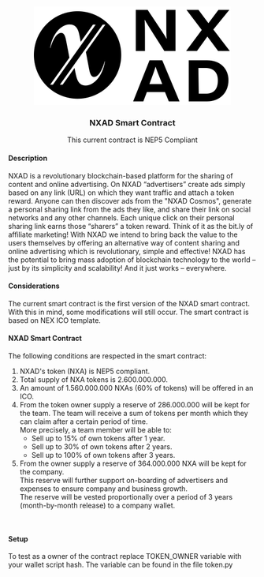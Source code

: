 <p align="center">
  <img src="images/logo.svg"/>
</p>
<h3 align="center">NXAD Smart Contract</h3>
<p align="center">This current contract is NEP5 Compliant</p>

#### Description

NXAD is a revolutionary blockchain-based platform for the sharing of content and online advertising. 
On NXAD “advertisers” create ads simply based on any link (URL) on which they want traffic and attach a token reward. 
Anyone can then discover ads from the "NXAD Cosmos", generate a personal sharing link from the ads they like, and share their link on social networks and any other channels.
Each unique click on their personal sharing link earns those “sharers” a token reward. Think of it as the bit.ly of affiliate marketing!
With NXAD we intend to bring back the value to the users themselves by offering an alternative way of content sharing and online advertising which is revolutionary, simple and effective! 
NXAD has the potential to bring mass adoption of blockchain technology to the world – just by its simplicity and scalability! And it just works – everywhere.

#### Considerations

The current smart contract is the first version of the NXAD smart contract.
With this in mind, some modifications will still occur.
The smart contract is based on NEX ICO template.

#### NXAD Smart Contract

The following conditions are respected in the smart contract:
<ol>
<li>NXAD's token (NXA) is NEP5 compliant. </li>
<li>Total supply of NXA tokens is 2.600.000.000. </li>
<li>An amount of 1.560.000.000 NXAs (60% of tokens) will be offered in an ICO. </li>
<li>From the token owner supply a reserve of 286.000.000 will be kept for the team. 
The team will receive a sum of tokens per month which they can claim after a certain period of time.<br>
More precisely, a team member will be able to:
<ul>
    <li>Sell up to 15% of own tokens after 1 year.</li>
    <li>Sell up to 30% of own tokens after 2 years.</li>
    <li>Sell up to 100% of own tokens after 3 years.</li>
</ul>
</li>
<li>From the owner supply a reserve of 364.000.000 NXA will be kept for the company.<br>
    This reserve will further support on-boarding of advertisers and expenses to ensure company and business growth. <br>
    The reserve will be vested proportionally over a period of 3 years (month-by-month release) to a company wallet. <br>
</li>
</ol>
<br>


#### Setup
To test as a owner of the contract replace TOKEN_OWNER variable with your wallet script hash.
The variable can be found in the file token.py
